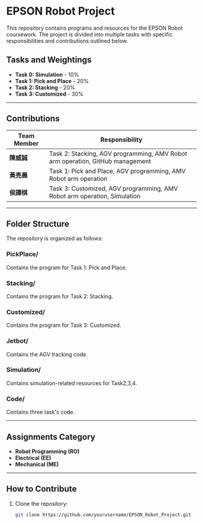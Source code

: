 # EPSON Robot Project

This repository contains programs and resources for the EPSON Robot coursework. The project is divided into multiple tasks with specific responsibilities and contributions outlined below.

## Tasks and Weightings
- **Task 0: Simulation** - 10%
- **Task 1: Pick and Place** - 20%
- **Task 2: Stacking** - 20%
- **Task 3: Customized** - 30%

---

## Contributions
| Team Member  | Responsibility                                                                                   |
|--------------|--------------------------------------------------------------------------------------------------|
| **陳威誠**   | Task 2: Stacking, AGV programming, AMV Robot arm operation, GitHub management                   |
| **黃亮晨**   | Task 1: Pick and Place, AGV programming, AMV Robot arm operation                                 |
| **侯譯棋**   | Task 3: Customized, AGV programming, AMV Robot arm operation, Simulation                         |

---

## Folder Structure
The repository is organized as follows:

### **PickPlace/**
Contains the program for Task 1: Pick and Place.

### **Stacking/**
Contains the program for Task 2: Stacking.

### **Customized/**
Contains the program for Task 3: Customized.

### **Jetbot/**
Contains the AGV tracking code.

### **Simulation/**
Contains simulation-related resources for Task2,3,4.


### **Code/**
Contains three task's code.

---

## Assignments Category
- **Robot Programming (RO)**
- **Electrical (EE)**
- **Mechanical (ME)**

---

## How to Contribute
1. Clone the repository:
   ```bash
   git clone https://github.com/yourusername/EPSON_Robot_Project.git
